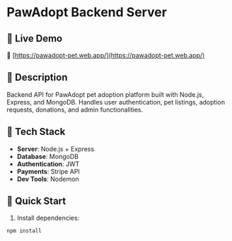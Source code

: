 # PawAdopt Backend Server

## 🚀 Live Demo  
🔗 [https://pawadopt-pet.web.app/](https://pawadopt-pet.web.app/)  

## 📌 Description
Backend API for PawAdopt pet adoption platform built with Node.js, Express, and MongoDB. Handles user authentication, pet listings, adoption requests, donations, and admin functionalities.

## 🔧 Tech Stack
- **Server**: Node.js + Express
- **Database**: MongoDB
- **Authentication**: JWT
- **Payments**: Stripe API
- **Dev Tools**: Nodemon

## 🚀 Quick Start

1. Install dependencies:
```bash
npm install
